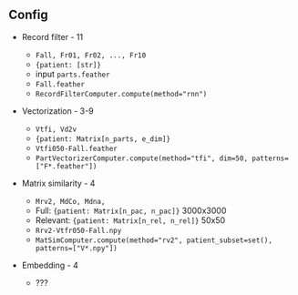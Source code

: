 
## Config
* Record filter - 11
    * `Fall, Fr01, Fr02, ..., Fr10`
    * `{patient: [str]}`
    * input `parts.feather`
    * `Fall.feather`
    * `RecordFilterComputer.compute(method="rnn")`
* Vectorization - 3-9
    * `Vtfi, Vd2v`
    * `{patient: Matrix[n_parts, e_dim]}`
    * `Vtfi050-Fall.feather`
    * `PartVectorizerComputer.compute(method="tfi", dim=50, patterns=["F*.feather"])`
* Matrix similarity - 4
    * `Mrv2, MdCo, Mdna,`
    * Full: `{patient: Matrix[n_pac, n_pac]}` 3000x3000
    * Relevant: `{patient: Matrix[n_rel, n_rel]}` 50x50
    * `Rrv2-Vtfr050-Fall.npy`
    * `MatSimComputer.compute(method="rv2", patient_subset=set(), patterns=["V*.npy"])`

* Embedding - 4
    * ???


